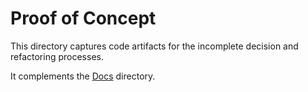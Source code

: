 # Proof of Concept

This directory captures code artifacts for the incomplete decision and refactoring processes.

It complements the [Docs](../../docs/) directory.
